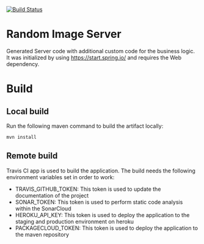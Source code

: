 [![Build Status](https://travis-ci.com/hrsFire/Random-Image-Generator-Server.svg?branch=master)](https://travis-ci.com/hrsFire/Random-Image-Generator-Server)

# Random Image Server 
Generated Server code with additional custom code for the business logic. It was initialized by using https://start.spring.io/ and requires the Web dependency.

# Build
## Local build
Run the following maven command to build the artifact locally:

```
mvn install
```

## Remote build
Travis CI app is used to build the application. The build needs the following environment variables set in order to work:
* TRAVIS_GITHUB_TOKEN: This token is used to update the documentation of the project
* SONAR_TOKEN: This token is used to perform static code analysis within the SonarCloud
* HEROKU_API_KEY: This token is used to deploy the application to the staging and production environment on heroku
* PACKAGECLOUD_TOKEN: This token is used to deploy the application to the maven repository
